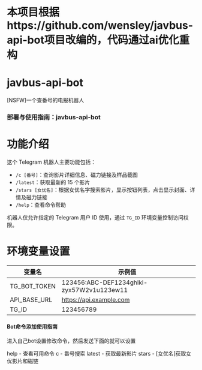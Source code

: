 # 本项目根据https://github.com/wensley/javbus-api-bot项目改编的，代码通过ai优化重构

# javbus-api-bot
[NSFW]一个查番号的电报机器人

### 部署与使用指南：javbus-api-bot
# 功能介绍

这个 Telegram 机器人主要功能包括：

- `/c [番号]`：查询影片详细信息、磁力链接及样品截图  
- `/latest`：获取最新的 15 个影片  
- `/stars [女优名]`：根据女优名字搜索影片，显示按钮列表，点击显示封面、详情及磁力链接  
- `/help`：查看命令帮助  

机器人仅允许指定的 Telegram 用户 ID 使用，通过 `TG_ID` 环境变量控制访问权限。

# 环境变量设置

| 变量名        | 示例值                                   |
|---------------|----------------------------------------|
| TG_BOT_TOKEN  | 123456:ABC-DEF1234ghIkl-zyx57W2v1u123ew11 |
| API_BASE_URL  | https://api.example.com                 |
| TG_ID         | 123456789                               |



#### Bot命令添加使用指南

进入自己bot设置修改命令，然后发送下面的就可以设置

help - 查看可用命令
c - 番号搜索
latest - 获取最新影片
stars - [女优名]获取女优影片和磁链

